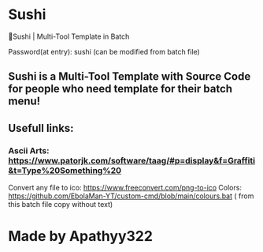 # Sushi

🍣Sushi | Multi-Tool Template in Batch

Password(at entry): sushi (can be modified from batch file) 

## Sushi is a Multi-Tool Template with Source Code for people who need template for their batch menu! 


## Usefull links: 
  ### Ascii Arts: https://www.patorjk.com/software/taag/#p=display&f=Graffiti&t=Type%20Something%20
  Convert any file to ico: https://www.freeconvert.com/png-to-ico
  Colors: https://github.com/EbolaMan-YT/custom-cmd/blob/main/colours.bat ( from this batch file copy without text) 

# Made by Apathyy322

